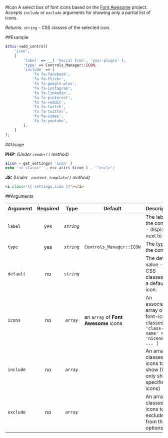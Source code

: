 #Icon
A select box of font icons based on the [Font Awesome](http://fontawesome.io/) project. Accepts `include` or `exclude` arguments for showing only a partial list of icons.

*Returns*: `string` - CSS classes of the selected icon.

##Example

```php
$this->add_control(
    'icon',
    [
        'label' => __( 'Social Icon', 'your-plugin' ),
        'type' => Controls_Manager::ICON,
        'include' => [
            'fa fa-facebook',
            'fa fa-flickr',
            'fa fa-google-plus',
            'fa fa-instagram',
            'fa fa-linkedin',
            'fa fa-pinterest',
            'fa fa-reddit',
            'fa fa-twitch',
            'fa fa-twitter',
            'fa fa-vimeo',
            'fa fa-youtube',
        ],
    ]
);
```

##Usage

**PHP:** *(Under `render()` method)*
```php
$icon = get_settings( 'icon' )
echo '<i class="' . esc_attr( $icon ) . '"></i>';
```

**JS:** *(Under `_content_template()` method)*
```html
<i class="{{ settings.icon }}"></i>
```

##Arguments

Argument           | Required   | Type         | Default                      | Description
------------       | :--------: | :------:     | ---------------------------- | ---------------------------------------------
`label`            | yes        | *`string`*   |                              | The label of the control - displayed next to it
`type`             | yes        | *`string`*   | `Controls_Manager::ICON`     | The type of the control
`default`          | no         | *`string`*   |                              | The default value - CSS classes for a default icon.
`icons`            | no         | *`array`*    | an `array` of **Font Awesome** icons               | An associative array of font-icon classes. `[ 'class-name' => 'nicename', ... ]`
`include`          | no         | *`array`*    |                              | An array of classes of icons to show (Will only show specified icons)
`exclude`          | no         | *`array`*    |                              | An array of classes of icons to exclude from the options list
